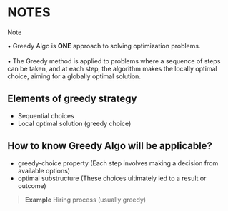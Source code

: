# NOTES

> [!NOTE]
> • Greedy Algo is **ONE** approach to solving optimization problems. <br /> <br />
> • The Greedy method is applied to problems where a sequence of steps can be taken,
    and at each step, the algorithm makes the locally optimal choice, aiming for a globally optimal solution.


## Elements of greedy strategy
- Sequential choices
- Local optimal solution (greedy choice)

## How to know Greedy Algo will be applicable?
- greedy-choice property (Each step involves making a decision from available options)
- optimal substructure (These choices ultimately led to a result or outcome)


> **Example**
> Hiring process (usually greedy)
